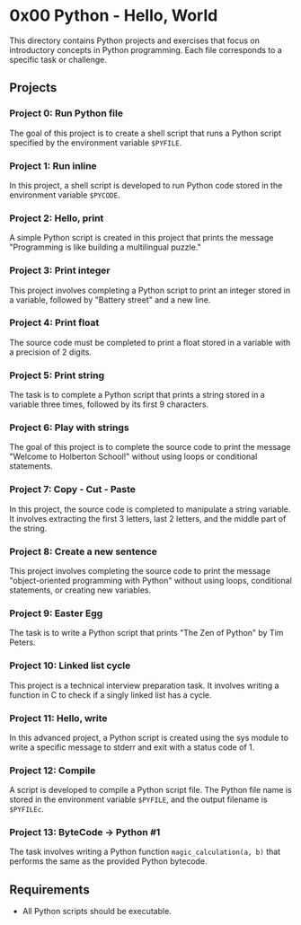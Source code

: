 # 0x00 Python - Hello, World

This directory contains Python projects and exercises that focus on introductory concepts in Python programming. Each file corresponds to a specific task or challenge.

## Projects

### Project 0: Run Python file

The goal of this project is to create a shell script that runs a Python script specified by the environment variable `$PYFILE`.

### Project 1: Run inline

In this project, a shell script is developed to run Python code stored in the environment variable `$PYCODE`.

### Project 2: Hello, print

A simple Python script is created in this project that prints the message "Programming is like building a multilingual puzzle."

### Project 3: Print integer

This project involves completing a Python script to print an integer stored in a variable, followed by "Battery street" and a new line.

### Project 4: Print float

The source code must be completed to print a float stored in a variable with a precision of 2 digits.

### Project 5: Print string

The task is to complete a Python script that prints a string stored in a variable three times, followed by its first 9 characters.

### Project 6: Play with strings

The goal of this project is to complete the source code to print the message "Welcome to Holberton School!" without using loops or conditional statements.

### Project 7: Copy - Cut - Paste

In this project, the source code is completed to manipulate a string variable. It involves extracting the first 3 letters, last 2 letters, and the middle part of the string.

### Project 8: Create a new sentence

This project involves completing the source code to print the message "object-oriented programming with Python" without using loops, conditional statements, or creating new variables.

### Project 9: Easter Egg

The task is to write a Python script that prints "The Zen of Python" by Tim Peters.

### Project 10: Linked list cycle

This project is a technical interview preparation task. It involves writing a function in C to check if a singly linked list has a cycle.

### Project 11: Hello, write

In this advanced project, a Python script is created using the sys module to write a specific message to stderr and exit with a status code of 1.

### Project 12: Compile

A script is developed to compile a Python script file. The Python file name is stored in the environment variable `$PYFILE`, and the output filename is `$PYFILEc`.

### Project 13: ByteCode -> Python #1

The task involves writing a Python function `magic_calculation(a, b)` that performs the same as the provided Python bytecode.


## Requirements

- All Python scripts should be executable.
